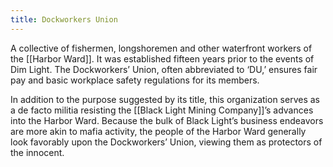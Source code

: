 ```yaml
---
title: Dockworkers Union
---
```


A collective of fishermen, longshoremen and other waterfront workers of the [[Harbor Ward]]. It was established fifteen years prior to the events of Dim Light. The Dockworkers’ Union, often abbreviated to ‘DU,’ ensures fair pay and basic workplace safety regulations for its members.

In addition to the purpose suggested by its title, this organization serves as a de facto militia resisting the [[Black Light Mining Company]]’s advances into the Harbor Ward. Because the bulk of Black Light’s business endeavors are more akin to mafia activity, the people of the Harbor Ward generally look favorably upon the Dockworkers’ Union, viewing them as protectors of the innocent.